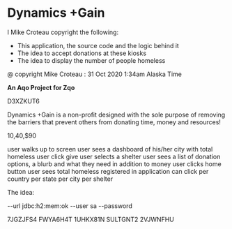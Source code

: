 ﻿# Dynamics +Gain

I Mike Croteau copyright the following:

* This application, the source code and the logic behind it
* The idea to accept donations at these kiosks
* The idea to display the number of people homeless

@ copyright Mike Croteau : 31 Oct 2020 1:34am Alaska Time

**An Aqo Project for Zqo**

D3XZKUT6

Dynamics +Gain is a non-profit designed with
the sole purpose of removing the barriers that prevent others from
donating time, money and resources!

$10,$40,$90


user walks up to screen
user sees a dashboard of his/her city with total homeless
user click give
user selects a shelter
user sees a list of donation options, a blurb and what they need in addition to money
user clicks home button
user sees total homeless registered in application
can click per country
per state
per city
per shelter


The idea:


<bean depends-on="dataSource" class="org.springframework.beans.factory.config.MethodInvokingBean">
    <property name="targetClass" value="org.hsqldb.util.DatabaseManagerSwing" />
    <property name="targetMethod" value="main" />
    <property name="arguments">
        <list>
            <value>--url</value>
            <value>jdbc:h2:mem:ok</value>
            <value>--user</value>
            <value>sa</value>
            <value>--password</value>
            <value></value>
        </list>
    </property>
</bean>

7JGZJFS4
FWYA6H4T
1UHKX81N
SULTGNT2
2VJWNFHU